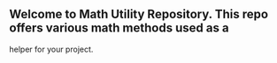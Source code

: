 ## Welcome to Math Utility Repository. This repo offers various math methods used as a 
helper for your project.
